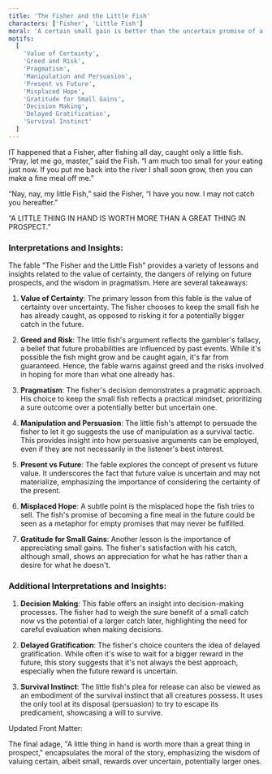```yaml
---
title: 'The Fisher and the Little Fish'
characters: ['Fisher', 'Little Fish']
moral: 'A certain small gain is better than the uncertain promise of a greater one.'
motifs:
  [
    'Value of Certainty',
    'Greed and Risk',
    'Pragmatism',
    'Manipulation and Persuasion',
    'Present vs Future',
    'Misplaced Hope',
    'Gratitude for Small Gains',
    'Decision Making',
    'Delayed Gratification',
    'Survival Instinct'
  ]
---
```


IT happened that a Fisher, after fishing all day, caught only a little fish. “Pray, let me go, master,” said the Fish. “I am much too small for your eating just now. If you put me back into the river I shall soon grow, then you can make a fine meal off me.”

“Nay, nay, my little Fish,” said the Fisher, “I have you now. I may not catch you hereafter.”

“A LITTLE THING IN HAND IS WORTH MORE THAN A GREAT THING IN PROSPECT.”

### Interpretations and Insights:

The fable "The Fisher and the Little Fish" provides a variety of lessons and insights related to the value of certainty, the dangers of relying on future prospects, and the wisdom in pragmatism. Here are several takeaways:

1. **Value of Certainty**: The primary lesson from this fable is the value of certainty over uncertainty. The fisher chooses to keep the small fish he has already caught, as opposed to risking it for a potentially bigger catch in the future.

2. **Greed and Risk**: The little fish's argument reflects the gambler's fallacy, a belief that future probabilities are influenced by past events. While it's possible the fish might grow and be caught again, it's far from guaranteed. Hence, the fable warns against greed and the risks involved in hoping for more than what one already has.

3. **Pragmatism**: The fisher's decision demonstrates a pragmatic approach. His choice to keep the small fish reflects a practical mindset, prioritizing a sure outcome over a potentially better but uncertain one.

4. **Manipulation and Persuasion**: The little fish's attempt to persuade the fisher to let it go suggests the use of manipulation as a survival tactic. This provides insight into how persuasive arguments can be employed, even if they are not necessarily in the listener's best interest.

5. **Present vs Future**: The fable explores the concept of present vs future value. It underscores the fact that future value is uncertain and may not materialize, emphasizing the importance of considering the certainty of the present.

6. **Misplaced Hope**: A subtle point is the misplaced hope the fish tries to sell. The fish's promise of becoming a fine meal in the future could be seen as a metaphor for empty promises that may never be fulfilled.

7. **Gratitude for Small Gains**: Another lesson is the importance of appreciating small gains. The fisher's satisfaction with his catch, although small, shows an appreciation for what he has rather than a desire for what he doesn't.

### Additional Interpretations and Insights:

1. **Decision Making**: This fable offers an insight into decision-making processes. The fisher had to weigh the sure benefit of a small catch now vs the potential of a larger catch later, highlighting the need for careful evaluation when making decisions.
2. **Delayed Gratification**: The fisher's choice counters the idea of delayed gratification. While often it's wise to wait for a bigger reward in the future, this story suggests that it's not always the best approach, especially when the future reward is uncertain.

3. **Survival Instinct**: The little fish's plea for release can also be viewed as an embodiment of the survival instinct that all creatures possess. It uses the only tool at its disposal (persuasion) to try to escape its predicament, showcasing a will to survive.

Updated Front Matter:

The final adage, "A little thing in hand is worth more than a great thing in prospect," encapsulates the moral of the story, emphasizing the wisdom of valuing certain, albeit small, rewards over uncertain, potentially larger ones.

